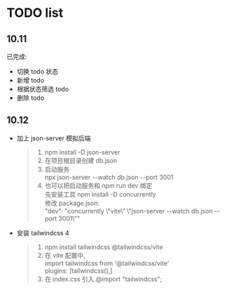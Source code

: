 # TODO list

## 10.11

已完成:

- 切换 todo 状态
- 新增 todo
- 根据状态筛选 todo
- 删除 todo

## 10.12

- 加上 json-server 模拟后端

  > 1. npm install -D json-server
  > 2. 在项目根目录创建 db.json
  > 3. 启动服务  
  >    npx json-server --watch db.json --port 3001
  > 4. 也可以把启动服务和 npm run dev 绑定  
  >    先安装工具 npm install -D concurrently  
  >    修改 package.json:  
  >    "dev": "concurrently \\"vite\\" \\"json-server --watch db.json --port 3001\\""

- 安装 tailwindcss 4
  > 1. npm install tailwindcss @tailwindcss/vite
  > 2. 在 vite 配置中,  
  >    import tailwindcss from '@tailwindcss/vite'  
  >    plugins: [tailwindcss(),]
  > 3. 在 index.css 引入 @import "tailwindcss";
